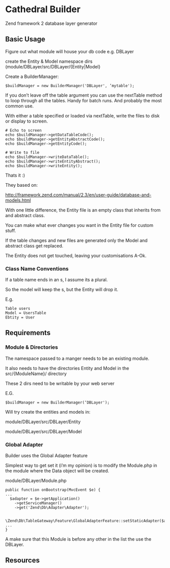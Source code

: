 # Cathedral Builder

Zend framework 2 database layer generator

## Basic Usage

Figure out what module will house your db code e.g. DBLayer

create the Entity & Model namespace dirs
(module/DBLayer/src/DBLayer/{Entity|Model}

Create a BuilderManager:

    $buildManager = new BuilderManager('DBLayer', ’mytable');

If you don’t leave off the table argument you can use the nextTable
method to loop through all the tables. Handy for batch runs. And
probably the most common use.

With either a table specified or loaded via nextTable, write the files
to disk or display to screen.

    # Echo to screen
    echo $buildManager->getDataTableCode();
    echo $buildManager->getEntityAbstractCode();
    echo $buildManager->getEntityCode();

    # Write to file
    echo $buildManager->writeDataTable();
    echo $buildManager->writeEntityAbstract();
    echo $buildManager->writeEntity();

Thats it :)

They based on:

<http://framework.zend.com/manual/2.3/en/user-guide/database-and-models.html>

With one little difference, the Entity file is an empty class that
inherits from and abstract class.

You can make what ever changes you want in the Entity file for custom
stuff.

If the table changes and new files are generated only the Model and
abstract class get replaced.

The Entity does not get touched, leaving your customisations A-Ok.

### Class Name Conventions

If a table name ends in an s, I assume its a plural.

So the model will keep the s, but the Entity will drop it.

E.g.

    Table users
    Model = UsersTable
    Ebtity = User

## Requirements

### Module & Directories

The namespace passed to a manger needs to be an existing module.

It also needs to have the directories Entity and Model in the
src/{ModuleName}/ directory

These 2 dirs need to be writable by your web server

E.G.

    $buildManager = new BuilderManager(‘DBLayer');

Will try create the entities and models in:

module/DBLayer/src/DBLayer/Entity

module/DBLayer/src/DBLayer/Model

### Global Adapter

Builder uses the Global Adapter feature

Simplest way to get set it (i’m my opinion) is to modify the Module.php
in the module where the Data object will be created.

module/DBLayer/Module.php

    public function onBootstrap(MvcEvent $e) {
    ...
      $adapter = $e->getApplication()
        ->getServiceManager()
        ->get('Zend\Db\Adapter\Adapter');

      \Zend\Db\TableGateway\Feature\GlobalAdapterFeature::setStaticAdapter($adapter);
    ...
    }

A make sure that this Module is before any other in the list the use the
DBLayer.

## Resources
